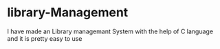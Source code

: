 # library-Management
I have made an Library managemant System with the help of C language and it is pretty easy to use
